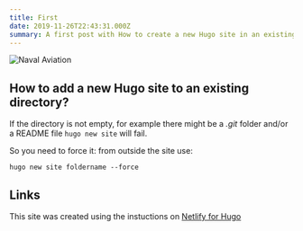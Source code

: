 ```yaml
---
title: First
date: 2019-11-26T22:43:31.000Z
summary: A first post with How to create a new Hugo site in an existing folder
---
```

![Naval Aviation](/images/NR109a.jpg "Naval Aviation")

## How to add a new Hugo site to an existing directory?

If the directory is not empty, for example there might be a _.git_ folder and/or a README file `hugo new site` will fail. 

So you need to force it: from outside the site use:

```shell
hugo new site foldername --force
```

## Links

This site was created using the instuctions on [Netlify for Hugo](https://www.netlifycms.org/docs/hugo/)
